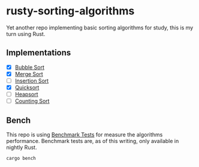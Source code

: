 # rusty-sorting-algorithms

Yet another repo implementing basic sorting algorithms for study, this is my turn using Rust.

## Implementations

 - [x] [Bubble Sort](https://brilliant.org/wiki/bubble-sort/)
 - [x] [Merge Sort](https://brilliant.org/wiki/merge/)
 - [ ] [Insertion Sort](https://brilliant.org/wiki/insertion/)
 - [x] [Quicksort](https://brilliant.org/wiki/quick-sort/)
 - [ ] [Heapsort](https://brilliant.org/wiki/heap-sort/)
 - [ ] [Counting Sort](https://brilliant.org/wiki/counting-sort/)

## Bench

This repo is using [Benchmark Tests](https://doc.rust-lang.org/unstable-book/library-features/test.html) for measure the algorithms performance.
Benchmark tests are, as of this writing, only available in nightly Rust.

```sh
cargo bench
```
